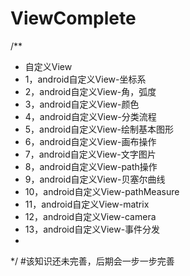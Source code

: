 # ViewComplete
/**
 * 自定义View
 * 1，android自定义View-坐标系
 * 2，android自定义View-角，弧度
 * 3，android自定义View-颜色
 * 4，android自定义View-分类流程
 * 5，android自定义View-绘制基本图形
 * 6，android自定义View-画布操作
 * 7，android自定义View-文字图片
 * 8，android自定义View-path操作
 * 9，android自定义View-贝塞尔曲线
 * 10，android自定义View-pathMeasure
 * 11，android自定义View-matrix
 * 12，android自定义View-camera
 * 13，android自定义View-事件分发
 *
 */
#该知识还未完善，后期会一步一步完善
